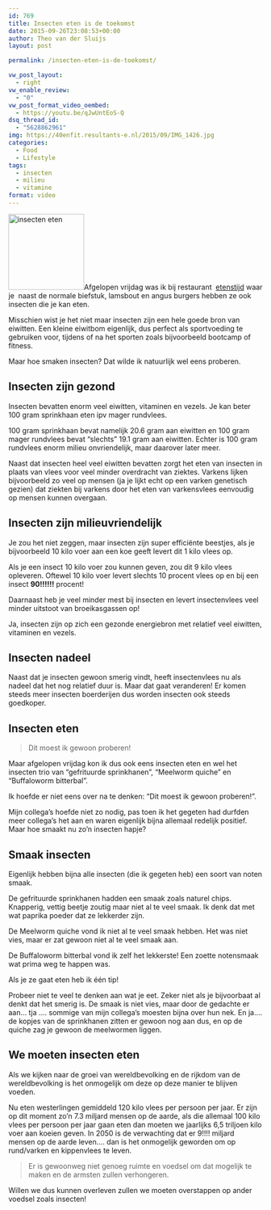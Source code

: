 ```yaml
---
id: 769
title: Insecten eten is de toekomst
date: 2015-09-26T23:08:53+00:00
author: Theo van der Sluijs
layout: post

permalink: /insecten-eten-is-de-toekomst/

vw_post_layout:
  - right
vw_enable_review:
  - "0"
vw_post_format_video_oembed:
  - https://youtu.be/qJwUntEoS-Q
dsq_thread_id:
  - "5628862961"
img: https://40enfit.resultants-e.nl/2015/09/IMG_1426.jpg
categories:
  - Food
  - Lifestyle
tags:
  - insecten
  - milieu
  - vitamine
format: video
---
```

[<img class="alignleft size-thumbnail wp-image-770" src="https://40enfit.resultants-e.nl/2015/09/IMG_1426-150x150.jpg" alt="insecten eten" width="150" height="150" srcset="https://40enfit.resultants-e.nl/2015/09/IMG_1426-150x150.jpg 150w, https://40enfit.resultants-e.nl/2015/09/IMG_1426-300x300.jpg 300w, https://40enfit.resultants-e.nl/2015/09/IMG_1426-80x80.jpg 80w, https://40enfit.resultants-e.nl/2015/09/IMG_1426-360x360.jpg 360w, https://40enfit.resultants-e.nl/2015/09/IMG_1426-750x750.jpg 750w, https://40enfit.resultants-e.nl/2015/09/IMG_1426.jpg 1024w" sizes="(max-width: 150px) 100vw, 150px" />](https://40enfit.resultants-e.nl/2015/09/IMG_1426.jpg)Afgelopen vrijdag was ik bij restaurant  <a href="http://www.etenstijd.nl/" target="_blank">etenstijd</a> waar je  naast de normale biefstuk, lamsbout en angus burgers hebben ze ook insecten die je kan eten.

Misschien wist je het niet maar insecten zijn een hele goede bron van eiwitten. Een kleine eiwitbom eigenlijk, dus perfect als sportvoeding te gebruiken voor, tijdens of na het sporten zoals bijvoorbeeld bootcamp of fitness.

Maar hoe smaken insecten? Dat wilde ik natuurlijk wel eens proberen.<!--more-->

## Insecten zijn gezond

Insecten bevatten enorm veel eiwitten, vitaminen en vezels. Je kan beter 100 gram sprinkhaan eten ipv mager rundvlees.

100 gram sprinkhaan bevat namelijk 20.6 gram aan eiwitten en 100 gram mager rundvlees bevat &#8220;slechts&#8221; 19.1 gram aan eiwitten. Echter is 100 gram rundvlees enorm milieu onvriendelijk, maar daarover later meer.

Naast dat insecten heel veel eiwitten bevatten zorgt het eten van insecten in plaats van vlees voor veel minder overdracht van ziektes. Varkens lijken bijvoorbeeld zo veel op mensen (ja je lijkt echt op een varken genetisch gezien) dat ziekten bij varkens door het eten van varkensvlees eenvoudig op mensen kunnen overgaan.

## Insecten zijn milieuvriendelijk

Je zou het niet zeggen, maar insecten zijn super efficiënte beestjes, als je bijvoorbeeld 10 kilo voer aan een koe geeft levert dit 1 kilo vlees op.

Als je een insect 10 kilo voer zou kunnen geven, zou dit 9 kilo vlees opleveren. Oftewel 10 kilo voer levert slechts 10 procent vlees op en bij een insect **90!!!!!!** procent!

Daarnaast heb je veel minder mest bij insecten en levert insectenvlees veel minder uitstoot van broeikasgassen op!

Ja, insecten zijn op zich een gezonde energiebron met relatief veel eiwitten, vitaminen en vezels.

## Insecten nadeel

Naast dat je insecten gewoon smerig vindt, heeft insectenvlees nu als nadeel dat het nog relatief duur is. Maar dat gaat veranderen! Er komen steeds meer insecten boerderijen dus worden insecten ook steeds goedkoper.

## Insecten eten

> Dit moest ik gewoon proberen!

Maar afgelopen vrijdag kon ik dus ook eens insecten eten en wel het insecten trio van &#8220;gefrituurde sprinkhanen&#8221;, &#8220;Meelworm quiche&#8221; en &#8220;Buffaloworm bitterbal&#8221;.

Ik hoefde er niet eens over na te denken: &#8220;Dit moest ik gewoon proberen!&#8221;.

Mijn collega&#8217;s hoefde niet zo nodig, pas toen ik het gegeten had durfden meer collega&#8217;s het aan en waren eigenlijk bijna allemaal redelijk positief. Maar hoe smaakt nu zo&#8217;n insecten hapje?

## Smaak insecten

Eigenlijk hebben bijna alle insecten (die ik gegeten heb) een soort van noten smaak.

De gefrituurde sprinkhanen hadden een smaak zoals naturel chips. Knapperig, vettig beetje zoutig maar niet al te veel smaak. Ik denk dat met wat paprika poeder dat ze lekkerder zijn.

De Meelworm quiche vond ik niet al te veel smaak hebben. Het was niet vies, maar er zat gewoon niet al te veel smaak aan.

De Buffaloworm bitterbal vond ik zelf het lekkerste! Een zoette notensmaak wat prima weg te happen was.

Als je ze gaat eten heb ik één tip!

Probeer niet te veel te denken aan wat je eet. Zeker niet als je bijvoorbaat al denkt dat het smerig is. De smaak is niet vies, maar door de gedachte er aan&#8230; tja &#8230;. sommige van mijn collega&#8217;s moesten bijna over hun nek. En ja&#8230;. de kopjes van de sprinkhanen zitten er gewoon nog aan dus, en op de quiche zag je gewoon de meelwormen liggen.

## We moeten insecten eten

Als we kijken naar de groei van wereldbevolking en de rijkdom van de wereldbevolking is het onmogelijk om deze op deze manier te blijven voeden.

Nu eten westerlingen gemiddeld 120 kilo vlees per persoon per jaar. Er zijn op dit moment zo&#8217;n 7.3 miljard mensen op de aarde, als die allemaal 100 kilo vlees per persoon per jaar gaan eten dan moeten we jaarlijks 6,5 triljoen kilo voer aan koeien geven. In 2050 is de verwachting dat er 9!!!! miljard mensen op de aarde leven&#8230;. dan is het onmogelijk geworden om op rund/varken en kippenvlees te leven.

> Er is gewoonweg niet genoeg ruimte en voedsel om dat mogelijk te maken en de armsten zullen verhongeren.

Willen we dus kunnen overleven zullen we moeten overstappen op ander voedsel zoals insecten!